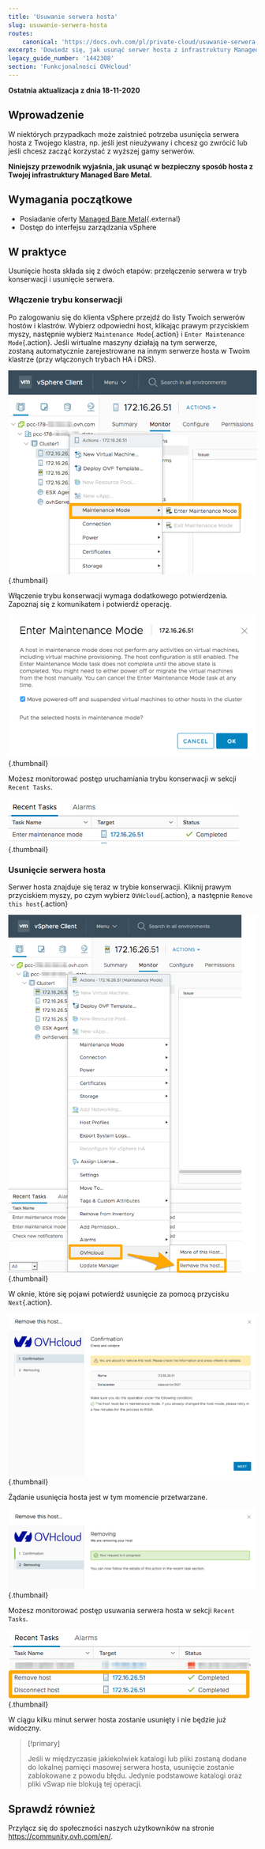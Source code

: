 ```yaml
---
title: 'Usuwanie serwera hosta'
slug: usuwanie-serwera-hosta
routes:
    canonical: 'https://docs.ovh.com/pl/private-cloud/usuwanie-serwera-hosta/'
excerpt: 'Dowiedz się, jak usunąć serwer hosta z infrastruktury Managed Bare Metal'
legacy_guide_number: '1442308'
section: 'Funkcjonalności OVHcloud'
---
```


**Ostatnia aktualizacja z dnia 18-11-2020**

## Wprowadzenie

W niektórych przypadkach może zaistnieć potrzeba usunięcia serwera hosta z Twojego klastra, np. jeśli jest nieużywany i chcesz go zwrócić lub jeśli chcesz zacząć korzystać z wyższej gamy serwerów. 

**Niniejszy przewodnik wyjaśnia, jak usunąć w bezpieczny sposób hosta z Twojej infrastruktury Managed Bare Metal.**

## Wymagania początkowe

* Posiadanie oferty [Managed Bare Metal](https://www.ovhcloud.com/pl/managed-bare-metal/){.external}
* Dostęp do interfejsu zarządzania vSphere


## W praktyce

Usunięcie hosta składa się z dwóch etapów: przełączenie serwera w tryb konserwacji i usunięcie serwera.

### Włączenie trybu konserwacji

Po zalogowaniu się do klienta vSphere przejdź do listy Twoich serwerów hostów i klastrów. Wybierz odpowiedni host, klikając prawym przyciskiem myszy, następnie wybierz `Maintenance Mode`{.action} i `Enter Maintenance Mode`{.action}. Jeśli wirtualne maszyny działają na tym serwerze, zostaną automatycznie zarejestrowane na innym serwerze hosta w Twoim klastrze (przy włączonych trybach HA i DRS).

![Włączenie trybu konserwacja](images/removehost01.png){.thumbnail}

Włączenie trybu konserwacji wymaga dodatkowego potwierdzenia. Zapoznaj się z komunikatem i potwierdź operację.

![Potwierdzenie trybu konserwacji](images/removehost02.png){.thumbnail}


Możesz monitorować postęp uruchamiania trybu konserwacji w sekcji `Recent Tasks`.

![Monitoring trybu konserwacji](images/removehost03.png){.thumbnail}


### Usunięcie serwera hosta

Serwer hosta znajduje się teraz w trybie konserwacji. Kliknij prawym przyciskiem myszy, po czym wybierz `OVHcloud`{.action}, a następnie `Remove this host`{.action}

![Usuń serwer hosta](images/removehost04.png){.thumbnail}

W oknie, które się pojawi potwierdź usunięcie za pomocą przycisku `Next`{.action}.

![Potwierdzenie usunięcia hosta](images/removehost05.png){.thumbnail}

Żądanie usunięcia hosta jest w tym momencie przetwarzane.

![Potwierdzenie usunięcia hosta](images/removehost06.png){.thumbnail}

Możesz monitorować postęp usuwania serwera hosta w sekcji `Recent Tasks`.

![Zadanie monitorowania usunięcia hosta](images/removehost07.png){.thumbnail}

W ciągu kilku minut serwer hosta zostanie usunięty i nie będzie już widoczny. 

> [!primary]
>
> Jeśli w międzyczasie jakiekolwiek katalogi lub pliki zostaną dodane do lokalnej pamięci masowej serwera hosta, usunięcie zostanie zablokowane z powodu błędu. Jedynie podstawowe katalogi oraz pliki vSwap nie blokują tej operacji.
> 


## Sprawdź również

Przyłącz się do społeczności naszych użytkowników na stronie <https://community.ovh.com/en/>.
